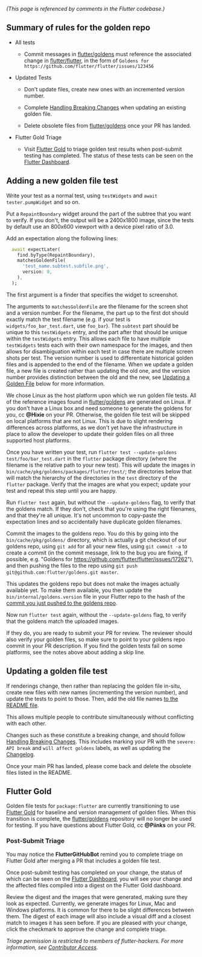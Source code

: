 _(This page is referenced by comments in the Flutter codebase.)_

## Summary of rules for the golden repo

* All tests
  * Commit messages in [flutter/goldens](https://github.com/flutter/goldens) must reference the associated change in [flutter/flutter](https://github.com/flutter/flutter), in the form of `Goldens for https://github.com/flutter/flutter/issues/123456`

* Updated Tests
  * Don't update files, create new ones with an incremented version number.

  * Complete [Handling Breaking Changes](https://github.com/flutter/flutter/wiki/Tree-hygiene#handling-breaking-changes) when updating an existing golden file.

  * Delete obsolete files from [flutter/goldens](https://github.com/flutter/goldens) once your PR has landed.

* Flutter Gold Triage
  * Visit [Flutter Gold](https://flutter-gold.skia.org/?query=source_type%3Dflutter) to triage golden test results when post-submit testing has completed. The status of these tests can be seen on the [Flutter Dashboard](https://flutter-dashboard.appspot.com/build.html).



## Adding a new golden file test

Write your test as a normal test, using `testWidgets` and `await tester.pumpWidget` and so on.

Put a `RepaintBoundary` widget around the part of the subtree that you want to verify. If you don't, the output will be a 2400x1800 image, since the tests by default use an 800x600 viewport with a device pixel ratio of 3.0.

Add an expectation along the following lines:

```dart
  await expectLater(
    find.byType(RepaintBoundary),
    matchesGoldenFile(
      'test_name.subtest.subfile.png',
      version: 0,
    ),
  );
```

The first argument is a finder that specifies the widget to screenshot.

The arguments to `matchesGoldenFile` are the filename for the screen shot and a version number. For the filename, the part up to the first dot should exactly match the test filename (e.g. if your test is `widgets/foo_bar_test.dart`, use `foo_bar`). The `subtest` part should be unique to this `testWidgets` entry, and the part after that should be unique within the `testWidgets` entry. This allows each file to have multiple `testWidgets` tests each with their own namespace for the images, and then allows for disambiguation within each test in case there are multiple screen shots per test. The version number is used to differentiate historical golden files and is appended to the end of the filename. When we update a golden file, a new file is created rather than updating the old one, and the version number provides distinction between the old and the new, see [Updating a Golden File](https://github.com/flutter/flutter/wiki/Writing-a-golden-file-test-for-package%3Aflutter/_edit#updating-a-golden-file) below for more information.

We chose Linux as the host platform upon which we run golden file tests. All of the reference images found in [flutter/goldens](https://github.com/flutter/goldens) are generated on Linux. If you don't have a Linux box and need someone to generate the goldens for you, cc **@Hixie** on your PR. Otherwise, the golden file test will be skipped on local platforms that are not Linux. This is due to slight rendering differences across platforms, as we don't yet have the infrastructure in place to allow the developer to update their golden files on all three supported host platforms. 

Once you have written your test, run `flutter test --update-goldens test/foo/bar_test.dart` in the `flutter` package directory (where the filename is the relative path to your new test). This will update the images in `bin/cache/pkg/goldens/packages/flutter/test/`; the directories below that will match the hierarchy of the directories in the `test` directory of the `flutter` package. Verify that the images are what you expect; update your test and repeat this step until you are happy.

Run `flutter test` again, but without the `--update-goldens` flag, to verify that the goldens match. If they don't, check that you're using the right filenames, and that they're all unique. It's not uncommon to copy-paste the expectation lines and so accidentally have duplicate golden filenames.

Commit the images to the goldens repo. You do this by going into the `bin/cache/pkg/goldens/` directory, which is actually a git checkout of our goldens repo, using `git add` for all your new files, using `git commit -a` to create a commit (in the commit message, link to the bug you are fixing, if possible, e.g. "Goldens for https://github.com/flutter/flutter/issues/17262"), and then pushing the files to the repo using `git push git@github.com:flutter/goldens.git master`.

This updates the goldens repo but does not make the images actually available yet. To make them available, you then update the `bin/internal/goldens.version` file in your Flutter repo to the hash of the [commit you just pushed to the goldens repo](https://github.com/flutter/goldens/commits/master).

Now run `flutter test` again, without the `--update-goldens` flag, to verify that the goldens match the uploaded images.

If they do, you are ready to submit your PR for review. The reviewer should also verify your golden files, so make sure to point to your goldens repo commit in your PR description. If you find the golden tests fail on some platforms, see the notes above about adding a skip line.


## Updating a golden file test

If renderings change, then rather than replacing the golden file in-situ, create new files with new names (incrementing the version number), and update the tests to point to those. Then, add the old file names [to the README file](https://github.com/flutter/goldens/edit/master/README.md).

This allows multiple people to contribute simultaneously without conflicting with each other.

Changes such as these constitute a breaking change, and should follow [Handling Breaking Changes](https://github.com/flutter/flutter/wiki/Tree-hygiene#handling-breaking-changes). This includes marking your PR with the `severe: API break` and `will affect goldens` labels, as well as updating the [Changelog](https://github.com/flutter/flutter/wiki/Changelog).

Once your main PR has landed, please come back and delete the obsolete files listed in the README.

## Flutter Gold

Golden file tests for `package:flutter` are currently transitioning to use [Flutter Gold](https://flutter-gold.skia.org/?query=source_type%3Dflutter) for baseline and version management of golden files. When this transition is complete, the [flutter/goldens](https://github.com/flutter/goldens) repository will no longer be used for testing. If you have questions about Flutter Gold, cc **@Piinks** on your PR.

### Post-Submit Triage

You may notice the **FlutterGitHubBot** remind you to complete triage on Flutter Gold after merging a PR that includes a golden file test. 

Once post-submit testing has completed on your change, the status of which can be seen on the [Flutter Dashboard](https://flutter-dashboard.appspot.com/build.html), you will see your change and the affected files compiled into a digest on the Flutter Gold dashboard. 

Review the digest and the images that were generated, making sure they look as expected. Currently, we generate images for Linux, Mac and Windows platforms. It is common for there to be slight differences between them. The digest of each image will also include a visual diff and a closest match to images it has seen before.
If you are pleased with your change, click the checkmark to approve the change and complete triage. 

*Triage permission is restricted to members of flutter-hackers. For more information, see [Contributor Access](https://github.com/flutter/flutter/wiki/Contributor-access).* 


